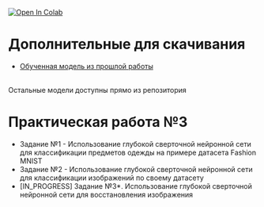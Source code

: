 [![Open In Colab](https://colab.research.google.com/assets/colab-badge.svg)](https://githubtocolab.com/Flexlug/DeepLearning/blob/main/Homework3/Homework3.ipynb)

# Дополнительные для скачивания
- [Обученная модель из прошлой работы](https://disk.yandex.ru/d/KaDtkOENzhEFQw)

</br>Остальные модели доступны прямо из репозитория

# Практическая работа №3
- Задание №1 - Использование глубокой сверточной нейронной сети для классификации предметов одежды на примере датасета Fashion MNIST
- Задание №2 - Использование глубокой сверточной нейронной сети для классификации изображений по своему датасету
- \[IN_PROGRESS\] Задание №3*. Использование глубокой сверточной нейронной сети для восстановления изображения
